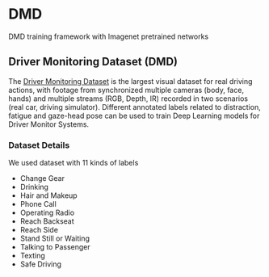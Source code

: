 # DMD
DMD training framework with Imagenet pretrained networks

## Driver Monitoring Dataset (DMD)
The [Driver Monitoring Dataset](http://dmd.vicomtech.org/) is the largest visual dataset for real driving actions, with footage from synchronized multiple cameras (body, face, hands) and multiple streams (RGB, Depth, IR) recorded in two scenarios (real car, driving simulator). Different annotated labels related to distraction, fatigue and gaze-head pose can be used to train Deep Learning models for Driver Monitor Systems.

### Dataset Details
We used dataset with 11 kinds of labels
- Change Gear
- Drinking
- Hair and Makeup
- Phone Call
- Operating Radio 
- Reach Backseat
- Reach Side
- Stand Still or Waiting
- Talking to Passenger
- Texting
- Safe Driving

